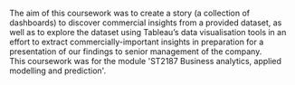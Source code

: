 The aim of this coursework was to create a story (a collection of dashboards) to discover commercial insights from a provided dataset, as well as to explore the dataset using Tableau’s data visualisation tools in an effort to extract commercially-important insights in preparation for a presentation of our findings to senior management of the company.<br>
This coursework was for the module 'ST2187 Business analytics, applied modelling and prediction'.
